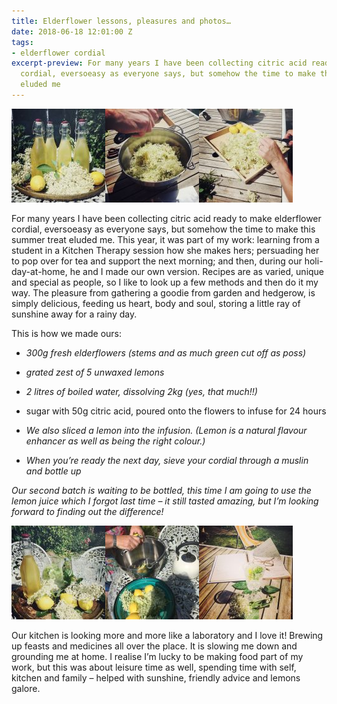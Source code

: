 ```yaml
---
title: Elderflower lessons, pleasures and photos…
date: 2018-06-18 12:01:00 Z
tags:
- elderflower cordial
excerpt-preview: For many years I have been collecting citric acid ready to make elderflower
  cordial, eversoeasy as everyone says, but somehow the time to make this summer treat
  eluded me
---
```


![IMG_0598-150x150.jpg](/uploads/IMG_0598-150x150.jpg)![IMG_0594-150x150.jpg](/uploads/IMG_0594-150x150.jpg)![IMG_0593-150x150.jpg](/uploads/IMG_0593-150x150.jpg)

For many years I have been collecting citric acid ready to make elderflower cordial, eversoeasy as everyone says, but somehow the time to make this summer treat eluded me. This year, it was part of my work: learning from a student in a Kitchen Therapy session how she makes hers; persuading her to pop over for tea and support the next morning; and then, during our holi-day-at-home, he and I made our own version. Recipes are as varied, unique and special as people, so I like to look up a few methods and then do it my way. The pleasure from gathering a goodie from garden and hedgerow, is simply delicious, feeding us heart, body and soul, storing a little ray of sunshine away for a rainy day.

This is how we made ours:

* *300g fresh elderflowers (stems and as much green cut off as poss)*

* *grated zest of 5 unwaxed lemons*

* *2 litres of boiled water, dissolving 2kg (yes, that much!!)*

* sugar with 50g citric acid, poured onto the flowers to infuse for 24 hours

* *We also sliced a lemon into the infusion. (Lemon is a natural flavour enhancer as well as being the right colour.)*

* *When you’re ready the next day, sieve your cordial through a muslin and bottle up*

*Our second batch is waiting to be bottled, this time I am going to use the lemon juice which I forgot last time – it still tasted amazing, but I’m looking forward to finding out the difference!*

![IMG_0586-150x150.jpg](/uploads/IMG_0586-150x150.jpg)![IMG_0548-150x150.jpg](/uploads/IMG_0548-150x150.jpg)![IMG_0609-150x150.jpg](/uploads/IMG_0609-150x150.jpg)

Our kitchen is looking more and more like a laboratory and I love it! Brewing up feasts and medicines all over the place. It is slowing me down and grounding me at home. I realise I’m lucky to be making food part of my work, but this was about leisure time as well, spending time with self, kitchen and family – helped with sunshine, friendly advice and lemons galore.